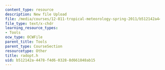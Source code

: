```yaml
---
content_type: resource
description: New file Upload
file: /media/courses/12-811-tropical-meteorology-spring-2011/b512142a4478f4d603288d661848ab15_radopt.h
file_type: text/x-chdr
learning_resource_types:
- Tools
ocw_type: OCWFile
parent_title: Tools
parent_type: CourseSection
resourcetype: Other
title: radopt.h
uid: b512142a-4478-f4d6-0328-8d661848ab15
---
```

